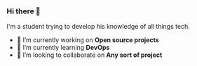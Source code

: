 ### Hi there 👋
I'm a student trying to develop his knowledge of all things tech.
- 🔭 I’m currently working on **Open source projects**
- 🌱 I’m currently learning **DevOps**
- 👯 I’m looking to collaborate on **Any sort of project**


<!--
**mstanciu552/mstanciu552** is a ✨ _special_ ✨ repository because its `README.md` (this file) appears on your GitHub profile.

Here are some ideas to get you started:

- 🔭 I’m currently working on ...
- 🌱 I’m currently learning ...
- 👯 I’m looking to collaborate on ...
- 🤔 I’m looking for help with ...
- 💬 Ask me about ...
- 📫 How to reach me: ...
- 😄 Pronouns: ...
- ⚡ Fun fact: ...
-->
